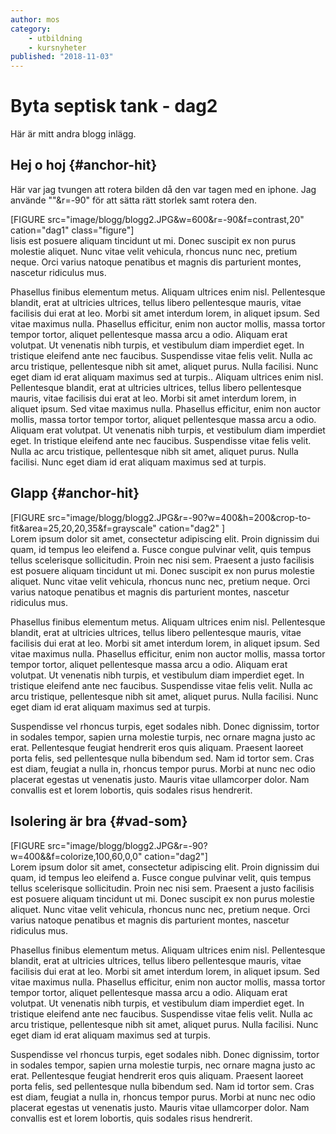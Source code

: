 ```yaml
---
author: mos
category:
    - utbildning
    - kursnyheter
published: "2018-11-03"
---
```

Byta septisk tank - dag2
==================================

Här är mitt andra blogg inlägg.


Hej o hoj {#anchor-hit}
-----------------------------------

Här var jag tvungen att rotera bilden då den var tagen med en iphone. Jag använde ""&r=-90" för att sätta rätt storlek samt rotera den.
<div style="float: left">
[FIGURE src="image/blogg/blogg2.JPG&w=600&r=-90&f=contrast,20" cation="dag1" class="figure"]
</div>

lisis est posuere aliquam tincidunt ut mi. Donec suscipit ex non purus molestie aliquet. Nunc vitae velit vehicula, rhoncus nunc nec, pretium neque. Orci varius natoque penatibus et magnis dis parturient montes, nascetur ridiculus mus.

Phasellus finibus elementum metus. Aliquam ultrices enim nisl. Pellentesque blandit, erat at ultricies ultrices, tellus libero pellentesque mauris, vitae facilisis dui erat at leo. Morbi sit amet interdum lorem, in aliquet ipsum. Sed vitae maximus nulla. Phasellus efficitur, enim non auctor mollis, massa tortor tempor tortor, aliquet pellentesque massa arcu a odio. Aliquam erat volutpat. Ut venenatis nibh turpis, et vestibulum diam imperdiet eget. In tristique eleifend ante nec faucibus. Suspendisse vitae felis velit. Nulla ac arcu tristique, pellentesque nibh sit amet, aliquet purus. Nulla facilisi. Nunc eget diam id erat aliquam maximus sed at turpis.. Aliquam ultrices enim nisl. Pellentesque blandit, erat at ultricies ultrices, tellus libero pellentesque mauris, vitae facilisis dui erat at leo. Morbi sit amet interdum lorem, in aliquet ipsum. Sed vitae maximus nulla. Phasellus efficitur, enim non auctor mollis, massa tortor tempor tortor, aliquet pellentesque massa arcu a odio. Aliquam erat volutpat. Ut venenatis nibh turpis, et vestibulum diam imperdiet eget. In tristique eleifend ante nec faucibus. Suspendisse vitae felis velit. Nulla ac arcu tristique, pellentesque nibh sit amet, aliquet purus. Nulla facilisi. Nunc eget diam id erat aliquam maximus sed at turpis.

Glapp {#anchor-hit}
-----------------------------------
<div style="float: right">
[FIGURE src="image/blogg/blogg2.JPG&r=-90?w=400&h=200&crop-to-fit&area=25,20,20,35&f=grayscale" cation="dag2" ]
</div>

Lorem ipsum dolor sit amet, consectetur adipiscing elit. Proin dignissim dui quam, id tempus leo eleifend a. Fusce congue pulvinar velit, quis tempus tellus scelerisque sollicitudin. Proin nec nisi sem. Praesent a justo facilisis est posuere aliquam tincidunt ut mi. Donec suscipit ex non purus molestie aliquet. Nunc vitae velit vehicula, rhoncus nunc nec, pretium neque. Orci varius natoque penatibus et magnis dis parturient montes, nascetur ridiculus mus.

Phasellus finibus elementum metus. Aliquam ultrices enim nisl. Pellentesque blandit, erat at ultricies ultrices, tellus libero pellentesque mauris, vitae facilisis dui erat at leo. Morbi sit amet interdum lorem, in aliquet ipsum. Sed vitae maximus nulla. Phasellus efficitur, enim non auctor mollis, massa tortor tempor tortor, aliquet pellentesque massa arcu a odio. Aliquam erat volutpat. Ut venenatis nibh turpis, et vestibulum diam imperdiet eget. In tristique eleifend ante nec faucibus. Suspendisse vitae felis velit. Nulla ac arcu tristique, pellentesque nibh sit amet, aliquet purus. Nulla facilisi. Nunc eget diam id erat aliquam maximus sed at turpis.

Suspendisse vel rhoncus turpis, eget sodales nibh. Donec dignissim, tortor in sodales tempor, sapien urna molestie turpis, nec ornare magna justo ac erat. Pellentesque feugiat hendrerit eros quis aliquam. Praesent laoreet porta felis, sed pellentesque nulla bibendum sed. Nam id tortor sem. Cras est diam, feugiat a nulla in, rhoncus tempor purus. Morbi at nunc nec odio placerat egestas ut venenatis justo. Mauris vitae ullamcorper dolor. Nam convallis est et lorem lobortis, quis sodales risus hendrerit.



Isolering är bra {#vad-som}
-----------------------------------
<div style="float: left">
[FIGURE src="image/blogg/blogg2.JPG&r=-90?w=400&&f=colorize,100,60,0,0" cation="dag2"]
</div>

Lorem ipsum dolor sit amet, consectetur adipiscing elit. Proin dignissim dui quam, id tempus leo eleifend a. Fusce congue pulvinar velit, quis tempus tellus scelerisque sollicitudin. Proin nec nisi sem. Praesent a justo facilisis est posuere aliquam tincidunt ut mi. Donec suscipit ex non purus molestie aliquet. Nunc vitae velit vehicula, rhoncus nunc nec, pretium neque. Orci varius natoque penatibus et magnis dis parturient montes, nascetur ridiculus mus.

Phasellus finibus elementum metus. Aliquam ultrices enim nisl. Pellentesque blandit, erat at ultricies ultrices, tellus libero pellentesque mauris, vitae facilisis dui erat at leo. Morbi sit amet interdum lorem, in aliquet ipsum. Sed vitae maximus nulla. Phasellus efficitur, enim non auctor mollis, massa tortor tempor tortor, aliquet pellentesque massa arcu a odio. Aliquam erat volutpat. Ut venenatis nibh turpis, et vestibulum diam imperdiet eget. In tristique eleifend ante nec faucibus. Suspendisse vitae felis velit. Nulla ac arcu tristique, pellentesque nibh sit amet, aliquet purus. Nulla facilisi. Nunc eget diam id erat aliquam maximus sed at turpis.

Suspendisse vel rhoncus turpis, eget sodales nibh. Donec dignissim, tortor in sodales tempor, sapien urna molestie turpis, nec ornare magna justo ac erat. Pellentesque feugiat hendrerit eros quis aliquam. Praesent laoreet porta felis, sed pellentesque nulla bibendum sed. Nam id tortor sem. Cras est diam, feugiat a nulla in, rhoncus tempor purus. Morbi at nunc nec odio placerat egestas ut venenatis justo. Mauris vitae ullamcorper dolor. Nam convallis est et lorem lobortis, quis sodales risus hendrerit.
